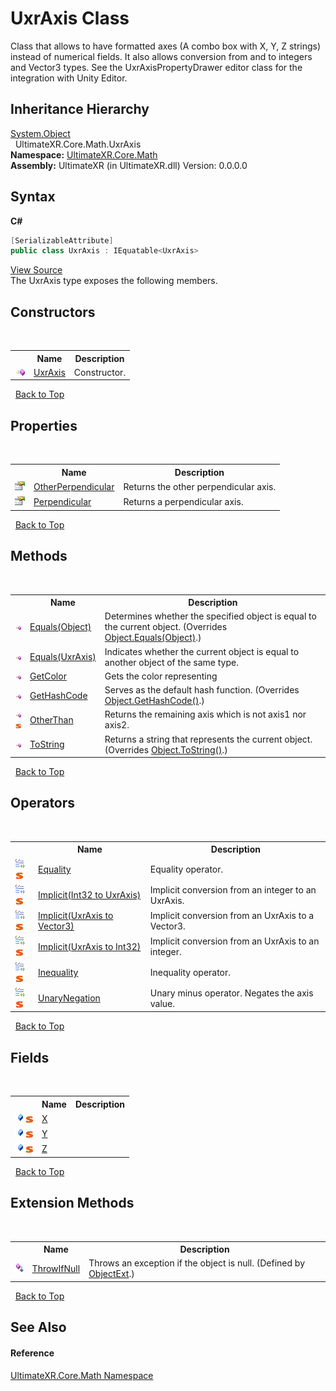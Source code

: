 # UxrAxis Class
 

Class that allows to have formatted axes (A combo box with X, Y, Z strings) instead of numerical fields. It also allows conversion from and to integers and Vector3 types. See the UxrAxisPropertyDrawer editor class for the integration with Unity Editor.


## Inheritance Hierarchy
<a href="https://docs.microsoft.com/dotnet/api/system.object" target="_blank" rel="noopener noreferrer">System.Object</a><br />&nbsp;&nbsp;UltimateXR.Core.Math.UxrAxis<br />
**Namespace:**&nbsp;<a href="N_UltimateXR_Core_Math">UltimateXR.Core.Math</a><br />**Assembly:**&nbsp;UltimateXR (in UltimateXR.dll) Version: 0.0.0.0

## Syntax

**C#**<br />
``` C#
[SerializableAttribute]
public class UxrAxis : IEquatable<UxrAxis>
```

<a href="UltimateXR/Scripts/Core/Math/UxrAxis.cs" rel="noopener noreferrer" title="View the source code">View Source</a><br />
The UxrAxis type exposes the following members.


## Constructors
&nbsp;<table><tr><th></th><th>Name</th><th>Description</th></tr><tr><td>![Public method](media/pubmethod.gif "Public method")</td><td><a href="M_UltimateXR_Core_Math_UxrAxis__ctor">UxrAxis</a></td><td>
Constructor.</td></tr></table>&nbsp;
<a href="#uxraxis-class">Back to Top</a>

## Properties
&nbsp;<table><tr><th></th><th>Name</th><th>Description</th></tr><tr><td>![Public property](media/pubproperty.gif "Public property")</td><td><a href="P_UltimateXR_Core_Math_UxrAxis_OtherPerpendicular">OtherPerpendicular</a></td><td>
Returns the other perpendicular axis.</td></tr><tr><td>![Public property](media/pubproperty.gif "Public property")</td><td><a href="P_UltimateXR_Core_Math_UxrAxis_Perpendicular">Perpendicular</a></td><td>
Returns a perpendicular axis.</td></tr></table>&nbsp;
<a href="#uxraxis-class">Back to Top</a>

## Methods
&nbsp;<table><tr><th></th><th>Name</th><th>Description</th></tr><tr><td>![Public method](media/pubmethod.gif "Public method")</td><td><a href="M_UltimateXR_Core_Math_UxrAxis_Equals">Equals(Object)</a></td><td>
Determines whether the specified object is equal to the current object.
 (Overrides <a href="https://docs.microsoft.com/dotnet/api/system.object.equals#System_Object_Equals_System_Object_" target="_blank" rel="noopener noreferrer">Object.Equals(Object)</a>.)</td></tr><tr><td>![Public method](media/pubmethod.gif "Public method")</td><td><a href="M_UltimateXR_Core_Math_UxrAxis_Equals_1">Equals(UxrAxis)</a></td><td>
Indicates whether the current object is equal to another object of the same type.</td></tr><tr><td>![Public method](media/pubmethod.gif "Public method")</td><td><a href="M_UltimateXR_Core_Math_UxrAxis_GetColor">GetColor</a></td><td>
Gets the color representing</td></tr><tr><td>![Public method](media/pubmethod.gif "Public method")</td><td><a href="M_UltimateXR_Core_Math_UxrAxis_GetHashCode">GetHashCode</a></td><td>
Serves as the default hash function.
 (Overrides <a href="https://docs.microsoft.com/dotnet/api/system.object.gethashcode#System_Object_GetHashCode" target="_blank" rel="noopener noreferrer">Object.GetHashCode()</a>.)</td></tr><tr><td>![Public method](media/pubmethod.gif "Public method")![Static member](media/static.gif "Static member")</td><td><a href="M_UltimateXR_Core_Math_UxrAxis_OtherThan">OtherThan</a></td><td>
Returns the remaining axis which is not axis1 nor axis2.</td></tr><tr><td>![Public method](media/pubmethod.gif "Public method")</td><td><a href="M_UltimateXR_Core_Math_UxrAxis_ToString">ToString</a></td><td>
Returns a string that represents the current object.
 (Overrides <a href="https://docs.microsoft.com/dotnet/api/system.object.tostring#System_Object_ToString" target="_blank" rel="noopener noreferrer">Object.ToString()</a>.)</td></tr></table>&nbsp;
<a href="#uxraxis-class">Back to Top</a>

## Operators
&nbsp;<table><tr><th></th><th>Name</th><th>Description</th></tr><tr><td>![Public operator](media/puboperator.gif "Public operator")![Static member](media/static.gif "Static member")</td><td><a href="M_UltimateXR_Core_Math_UxrAxis_op_Equality">Equality</a></td><td>
Equality operator.</td></tr><tr><td>![Public operator](media/puboperator.gif "Public operator")![Static member](media/static.gif "Static member")</td><td><a href="M_UltimateXR_Core_Math_UxrAxis_op_Implicit">Implicit(Int32 to UxrAxis)</a></td><td>
Implicit conversion from an integer to an UxrAxis.</td></tr><tr><td>![Public operator](media/puboperator.gif "Public operator")![Static member](media/static.gif "Static member")</td><td><a href="M_UltimateXR_Core_Math_UxrAxis_op_Implicit_1">Implicit(UxrAxis to Vector3)</a></td><td>
Implicit conversion from an UxrAxis to a Vector3.</td></tr><tr><td>![Public operator](media/puboperator.gif "Public operator")![Static member](media/static.gif "Static member")</td><td><a href="M_UltimateXR_Core_Math_UxrAxis_op_Implicit_2">Implicit(UxrAxis to Int32)</a></td><td>
Implicit conversion from an UxrAxis to an integer.</td></tr><tr><td>![Public operator](media/puboperator.gif "Public operator")![Static member](media/static.gif "Static member")</td><td><a href="M_UltimateXR_Core_Math_UxrAxis_op_Inequality">Inequality</a></td><td>
Inequality operator.</td></tr><tr><td>![Public operator](media/puboperator.gif "Public operator")![Static member](media/static.gif "Static member")</td><td><a href="M_UltimateXR_Core_Math_UxrAxis_op_UnaryNegation">UnaryNegation</a></td><td>
Unary minus operator. Negates the axis value.</td></tr></table>&nbsp;
<a href="#uxraxis-class">Back to Top</a>

## Fields
&nbsp;<table><tr><th></th><th>Name</th><th>Description</th></tr><tr><td>![Public field](media/pubfield.gif "Public field")![Static member](media/static.gif "Static member")</td><td><a href="F_UltimateXR_Core_Math_UxrAxis_X">X</a></td><td /></tr><tr><td>![Public field](media/pubfield.gif "Public field")![Static member](media/static.gif "Static member")</td><td><a href="F_UltimateXR_Core_Math_UxrAxis_Y">Y</a></td><td /></tr><tr><td>![Public field](media/pubfield.gif "Public field")![Static member](media/static.gif "Static member")</td><td><a href="F_UltimateXR_Core_Math_UxrAxis_Z">Z</a></td><td /></tr></table>&nbsp;
<a href="#uxraxis-class">Back to Top</a>

## Extension Methods
&nbsp;<table><tr><th></th><th>Name</th><th>Description</th></tr><tr><td>![Public Extension Method](media/pubextension.gif "Public Extension Method")</td><td><a href="M_UltimateXR_Extensions_System_ObjectExt_ThrowIfNull">ThrowIfNull</a></td><td>
Throws an exception if the object is null.
 (Defined by <a href="T_UltimateXR_Extensions_System_ObjectExt">ObjectExt</a>.)</td></tr></table>&nbsp;
<a href="#uxraxis-class">Back to Top</a>

## See Also


#### Reference
<a href="N_UltimateXR_Core_Math">UltimateXR.Core.Math Namespace</a><br />